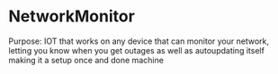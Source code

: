 # NetworkMonitor
Purpose: IOT that works on any device that can monitor your network, letting you know when you get outages as well as autoupdating itself making it a setup once and done machine
